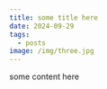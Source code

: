 ```yaml
---
title: some title here
date: 2024-09-29
tags:
  - posts
image: /img/three.jpg
---
```

some content here
